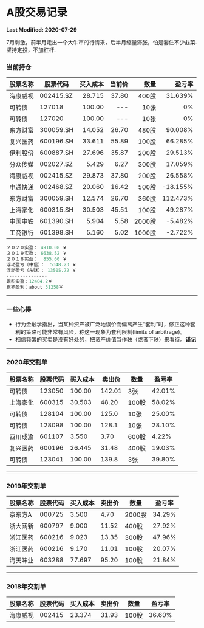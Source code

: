 # A股交易记录

**Last Modified: 2020-07-29**

7月刺激，前半月走出一个大牛市的行情来，后半月缩量滞胀，怕是套住不少韭菜. 坚持定投，不加杠杆. 

### 当前持仓

| 股票名称 | 股票代码 | 买入成本 | 当前价 | 数量  | 盈亏率 |
|   ---- | ---- | ---: | ---: | ---: | ---: |
| 海康威视 | 002415.SZ | 28.715 | 37.80 | 400股 | 31.639% |
|   可转债 | 127018    | 100.00 |--- |  10张 | 0% |
|   可转债 | 127020 | 100.00 |--- |  10张 | 0% |
| 东方财富 | 300059.SH | 14.052 | 26.70 | 480股 | 90.008% |
| 复兴医药 | 600196.SH | 33.611 | 55.89 | 100股 | 66.285% |
| 伊利股份 | 600887.SH | 27.696 | 35.87 | 200股 | 29.513% |
| 分众传媒 | 002027.SZ |  5.429 |  6.27 | 300股 |  17.059% |
| 海康威视 | 002415.SZ | 29.873 | 37.80 | 200股 | 26.558% |
| 申通快递 | 002468.SZ | 20.060 | 16.42 | 500股 | -18.155% |
| 东方财富 | 300059.SH | 12.574 | 26.70 | 360股 | 112.473% |
| 上海家化 | 600315.SH | 30.503 | 45.51 | 100股 | 49.287% |
| 中国中铁 | 601390.SH |  5.904 |  5.58 |2000股 | -5.482% |
| 工商银行 | 601398.SH |  5.160 |  5.02 |1000股 | -2.722% |


```python
２０２０实盈： 4910.08 ￥
２０１９实盈： 6638.52 ￥
２０１８实盈：  855.60 ￥
浮动盈亏（中信）：  5348.23 ￥
浮动盈亏（东财）： 13505.72 ￥
---------------
累积实盈：12404.2￥
累积盈利：about 31258￥
```

-----------------

### 一些心得

- 行为金融学指出，当某种资产被广泛地误价而偏离产生“套利”时，修正这种套利的策略可能非常有风险，称这一现象为套利限制(limits of arbitrage)。
- 相信频繁的买卖是没有好处的，把资产价值当作鞅（或者下鞅）来看待。**谨记**

-------------------------------------------------

### 2020年交割单

| 股票名称 | 股票代码 | 买入成本 | 卖出价 | 数量  | 盈亏率 |
| ---- | ---- | ---- | ---- | ---- | ---- |
|   可转债 | 123050 | 100.00 | 142.01 |   3张 | 42.01% |
| 上海家化 | 600315 | 30.503 | 48.20 | 100股 | 58.02% |
|   可转债 | 128104 | 100.00 | 125.0 | 10张  | 25.00% |
|   可转债 | 128098 | 100.00 | 128.1 | 10张  | 28.10% |
| 四川成渝 | 601107 |  3.550 |  3.70 | 600股 |  4.22% |
| 复兴医药 | 600196 | 26.445 | 31.48 | 400股 | 19.03% |
|   可转债 | 123041 | 100.00 | 139.8 |   3张 | 39.80% |

---------------------------------------

### 2019年交割单

| 股票名称 | 股票代码 | 买入成本 | 卖出价 | 数量  | 盈亏率 |
| ---- | ---- | ---- | ---- | ---- | ---- |
| 京东方A  | 000725 | 3.500 | 4.70 | 2000股 | 34.29% |
| 浙大网新 | 600797 | 9.000 | 11.52 | 400股 | 27.92% |
| 浙江医药 | 600216 | 9.023 | 13.35 | 300股 | 47.96% |
| 浙江医药 | 600216 | 9.170 | 11.01 | 100股 | 20.07% |
| 海天味业 | 603288 |77.697 | 95.20 | 100股 | 21.84% |

--------------------------

### 2018年交割单

| 股票名称 | 股票代码 | 买入成本 | 卖出价 | 数量  | 盈亏率 |
| -------- | -------- | -------- | ------ | ----- | ------ |
| 海康威视 | 002415   | 23.374   | 31.93  | 100股 | 36.60% |


